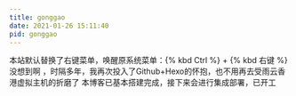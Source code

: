```yaml
---
title: gonggao
date: 2021-01-26 15:11:40
pid: gonggao
---
```

本站默认替换了右键菜单，唤醒原系统菜单：{% kbd Ctrl %} + {% kbd 右键 %}
没想到啊 ，时隔多年，我再次投入了Github+Hexo的怀抱，也不用再去受雨云香港虚拟主机的折磨了
本博客已基本搭建完成，接下来会进行集成部署，已开工
